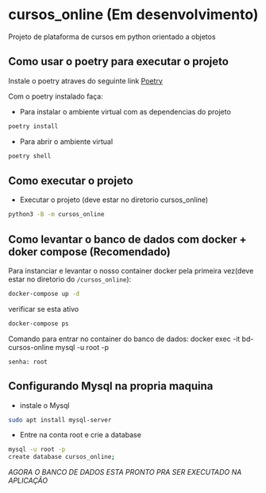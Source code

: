 # cursos_online (Em desenvolvimento)
Projeto de plataforma de cursos em python orientado a objetos
## Como usar o poetry para executar o projeto
Instale o poetry atraves do seguinte link [Poetry](https://python-poetry.org/docs/#installing-with-the-official-installer)

Com o poetry instalado faça:
- Para instalar o ambiente virtual com as dependencias do projeto
```bash
poetry install
```
- Para abrir o ambiente virtual
```bash
poetry shell
```

## Como executar o projeto
- Executar o projeto (deve estar no diretorio cursos_online)
```bash
python3 -B -m cursos_online
```

## Como levantar o banco de dados com docker + doker compose (Recomendado)
Para instanciar e levantar o nosso container docker pela primeira vez(deve estar no diretorio do `/cursos_online`):
```bash
docker-compose up -d
```
verificar se esta ativo
```bash
docker-compose ps
```
Comando para entrar no container do banco de dados:
docker exec -it bd-cursos-online mysql -u root -p

`senha: root`


## Configurando Mysql na propria maquina
- instale o Mysql
```bash
sudo apt install mysql-server
```
- Entre na conta root e crie a database
```bash
mysql -u root -p
create database cursos_online;
```
*AGORA O BANCO DE DADOS ESTA PRONTO PRA SER EXECUTADO NA APLICAÇÃO*